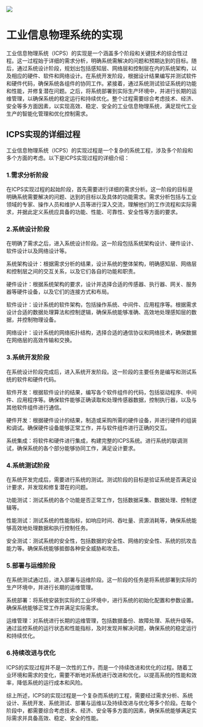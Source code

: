
<!--
title: 工业信息物理系统的实现
subtitle: 工业信息物理系统
author: 柴浩轩
keyword: 工业信息物理系统
published: 2024-04-27
topicImg: assets/0/md6.jpg
-->

![](assets/0/md6.jpg)
# 工业信息物理系统的实现
工业信息物理系统（ICPS）的实现是一个涵盖多个阶段和关键技术的综合性过程。这一过程始于详细的需求分析，明确系统需解决的问题和预期达到的目标。随后，通过系统设计阶段，规划出包括感知层、网络层和控制层在内的系统架构，以及相应的硬件、软件和网络设计。在系统开发阶段，根据设计结果编写并测试软件和硬件代码，确保系统各组件的协同工作。紧接着，通过系统测试验证系统的功能和性能，并修复潜在问题。之后，将系统部署到实际生产环境中，并进行长期的运维管理，以确保系统的稳定运行和持续优化。整个过程需要综合考虑技术、经济、安全等多方面因素，以实现高效、稳定、安全的工业信息物理系统，满足现代工业生产的智能化管理和优化控制需求。

## ICPS实现的详细过程

工业信息物理系统（ICPS）的实现过程是一个复杂的系统工程，涉及多个阶段和多个方面的考虑。以下是ICPS实现过程的详细介绍：

### 1.需求分析阶段

在ICPS实现过程的起始阶段，首先需要进行详细的需求分析。这一阶段的目标是明确系统需要解决的问题、达到的目标以及具体的功能需求。需求分析包括与工业领域的专家、操作人员和维护人员等进行深入交流，理解他们的工作流程和实际需求，并据此定义系统应具备的功能、性能、可靠性、安全性等方面的要求。

### 2.系统设计阶段

在明确了需求之后，进入系统设计阶段。这一阶段包括系统架构设计、硬件设计、软件设计以及网络设计等。

系统架构设计：根据需求分析的结果，设计系统的整体架构，明确感知层、网络层和控制层之间的交互关系，以及它们各自的功能和职责。

硬件设计：根据系统架构的要求，设计并选择合适的传感器、执行器、网关、服务器等硬件设备，以及它们的连接方式和布局。

软件设计：设计系统的软件架构，包括操作系统、中间件、应用程序等。根据需求设计合适的数据处理算法和控制逻辑，确保系统能够准确、高效地处理感知层的数据，并控制物理设备。

网络设计：设计系统的网络拓扑结构，选择合适的通信协议和网络技术，确保数据在网络层的高效传输和交换。

### 3.系统开发阶段

在系统设计阶段完成后，进入系统开发阶段。这一阶段的主要任务是编写和测试系统的软件和硬件代码。

软件开发：根据软件设计的结果，编写各个软件组件的代码，包括驱动程序、中间件、应用程序等。确保软件能够正确读取和处理传感器数据，控制执行器，以及与其他软件组件进行通信。

硬件开发：根据硬件设计的结果，制造或采购所需的硬件设备，并进行硬件的组装和调试。确保硬件设备能够正常工作，并与软件组件进行正确的交互。

系统集成：将软件和硬件进行集成，构建完整的ICPS系统。进行系统的联调测试，确保系统的各个部分能够协同工作，满足设计要求。

### 4.系统测试阶段

在系统开发完成后，需要进行系统的测试。测试阶段的目标是验证系统是否满足设计要求，并发现和修复潜在的问题。

功能测试：测试系统的各个功能是否正常工作，包括数据采集、数据处理、控制逻辑等。

性能测试：测试系统的性能指标，如响应时间、吞吐量、资源消耗等，确保系统能够高效地处理数据和执行控制任务。

安全测试：测试系统的安全性，包括数据的安全性、网络的安全性、系统的抗攻击能力等。确保系统能够抵御各种安全威胁和攻击。

### 5.部署与运维阶段

在系统测试通过后，进入部署与运维阶段。这一阶段的任务是将系统部署到实际的生产环境中，并进行长期的运维管理。

系统部署：将系统安装到实际的工业环境中，进行系统的初始化配置和参数设置。确保系统能够正常工作并满足实际需求。

运维管理：对系统进行长期的运维管理，包括数据备份、故障处理、系统升级等。通过监控系统的运行状态和性能指标，及时发现并解决问题，确保系统的稳定运行和持续优化。

### 6.持续改进与优化

ICPS的实现过程并不是一次性的工作，而是一个持续改进和优化的过程。随着工业环境和需求的变化，需要不断地对系统进行改进和优化，以提高系统的性能和效率，降低系统的运行成本和风险。

综上所述，ICPS的实现过程是一个复杂而系统的工程，需要经过需求分析、系统设计、系统开发、系统测试、部署与运维以及持续改进与优化等多个阶段。在每个阶段中，都需要综合考虑技术、经济、安全等多方面的因素，确保系统能够满足实际需求并具备高效、稳定、安全的性能。


